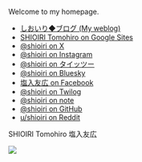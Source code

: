 Welcome to my homepage.

- [しおいり◆ブログ (My weblog)](https://shioiri.wordpress.com)
- [SHIOIRI Tomohiro on Google Sites](https://sites.google.com/view/shioiri)
- [@shioiri on X](https://x.com/shioiri)
- [@shioiri on Instagram](https://instagram.com/shioiri)
- [@shioiri on タイッツー](https://taittsuu.com/users/shioiri)
- [@shioiri on Bluesky](https://bsky.app/profile/shioiri.bsky.social)
- [塩入友広 on Facebook](https://www.facebook.com/tomohiro.shioiri)
- [@shioiri on Twilog](https://twilog.org/shioiri)
- [@shioiri on note](https://note.com/shioiri)
- [@shioiri on GitHub](https://github.com/shioiri)
- [u/shioiri on Reddit](https://www.reddit.com/user/shioiri)

SHIOIRI Tomohiro
塩入友広

<img src="https://ss1.xrea.com/shioiri.s1001.xrea.com/x/cgi-bin/npc/npc.cgi?i=/virtual/shioiri/npc.idx&L=shioiri&p=on&d=1000,0">
